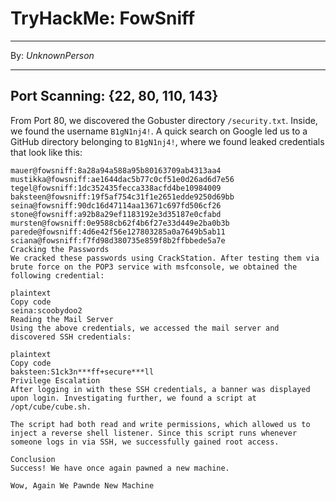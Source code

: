 # TryHackMe: FowSniff

---

By: *UnknownPerson*

---

## Port Scanning: {22, 80, 110, 143}

From Port 80, we discovered the Gobuster directory `/security.txt`. Inside, we found the username `B1gN1nj4!`. A quick search on Google led us to a GitHub directory belonging to `B1gN1nj4!`, where we found leaked credentials that look like this:

```plaintext
mauer@fowsniff:8a28a94a588a95b80163709ab4313aa4
mustikka@fowsniff:ae1644dac5b77c0cf51e0d26ad6d7e56
tegel@fowsniff:1dc352435fecca338acfd4be10984009
baksteen@fowsniff:19f5af754c31f1e2651edde9250d69bb
seina@fowsniff:90dc16d47114aa13671c697fd506cf26
stone@fowsniff:a92b8a29ef1183192e3d35187e0cfabd
mursten@fowsniff:0e9588cb62f4b6f27e33d449e2ba0b3b
parede@fowsniff:4d6e42f56e127803285a0a7649b5ab11
sciana@fowsniff:f7fd98d380735e859f8b2ffbbede5a7e
Cracking the Passwords
We cracked these passwords using CrackStation. After testing them via brute force on the POP3 service with msfconsole, we obtained the following credential:

plaintext
Copy code
seina:scoobydoo2
Reading the Mail Server
Using the above credentials, we accessed the mail server and discovered SSH credentials:

plaintext
Copy code
baksteen:S1ck3n***ff+secure***ll
Privilege Escalation
After logging in with these SSH credentials, a banner was displayed upon login. Investigating further, we found a script at /opt/cube/cube.sh.

The script had both read and write permissions, which allowed us to inject a reverse shell listener. Since this script runs whenever someone logs in via SSH, we successfully gained root access.

Conclusion
Success! We have once again pawned a new machine.

Wow, Again We Pawnde New Machine